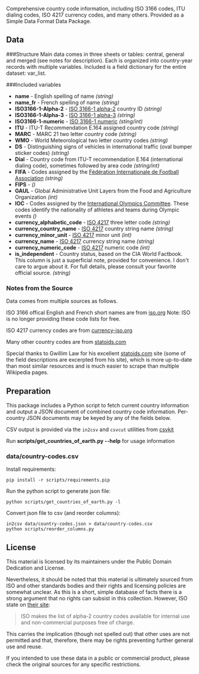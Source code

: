Comprehensive country code information, including ISO 3166 codes, ITU dialing
codes, ISO 4217 currency codes, and many others. Provided as a Simple Data
Format Data Package.

## Data

###Structure
Main data comes in three sheets or tables: central, general and merged (see notes for description). Each is organized into country-year records with multiple variables. Included is a field dictionary for the entire dataset: var_list.

###Included variables

* **name** - English spelling of name *(string)*
* **name_fr** - French spelling of name *(string)*
* **ISO3166-1-Alpha-2** - [ISO 3166-1 alpha-2](https://en.wikipedia.org/wiki/ISO_3166-1_alpha-2) country ID *(string)*
* **ISO3166-1-Alpha-3** - [ISO 3166-1 alpha-3](https://en.wikipedia.org/wiki/ISO_3166-1_alpha-3) *(string)*
* **ISO3166-1-numeric** - [ISO 3166-1 numeric](https://en.wikipedia.org/wiki/ISO_3166-1_numeric) *(sting/int)*
* **ITU** - ITU-T Recommendation E.164 assigned country code *(string)*
* **MARC** - MARC 21 two letter country code *(string)*
* **WMO** - World Meteorological two letter country codes *(string)*
* **DS** - Distinguishing signs of vehicles in international traffic (oval bumper sticker codes) *(string)*
* **Dial** - Country code from ITU-T recommendation E.164 (international dialing code), sometimes followed by area code *(string/int)*
* **FIFA** - Codes assigned by the [Fédération Internationale de Football Association](http://www.fifa.com/en/organisation/na/index.html) *(string)*
* **FIPS** -  *()*
* **GAUL** - Global Administrative Unit Layers from the Food and Agriculture Organization *(int)*
* **IOC** - Codes assigned by the [International Olympics Committee](http://www.olympic.org/uk/organisation/noc/index_uk.asp). These codes identify the nationality of athletes and teams during Olympic events *()*
* **currency_alphabetic_code** - [ISO 4217](https://en.wikipedia.org/wiki/ISO_4217) three letter code *(string)*
* **currency_country_name** - [ISO 4217](https://en.wikipedia.org/wiki/ISO_4217) country string name *(string)*
* **currency_minor_unit** - [ISO 4217](https://en.wikipedia.org/wiki/ISO_4217) minor unit *(int)*
* **currency_name** - [ISO 4217](https://en.wikipedia.org/wiki/ISO_4217) currency string name *(string)*
* **currency_numeric_code** - [ISO 4217](https://en.wikipedia.org/wiki/ISO_4217) numeric code *(int)*
* **is_independent** - Country status, based on the CIA World Factbook. This column is just a superficial note, provided for convenience. I don't care to
argue about it. For full details, please consult your favorite official source. *(string)*
        
### Notes from the Source
Data comes from multiple sources as follows.

ISO 3166 offical English and French short names are from
[iso.org](http://www.iso.org/iso/country_codes/iso_3166_code_lists.htm)
Note: ISO is no longer providing these code lists for free.

ISO 4217 currency codes are from
[currency-iso.org](http://www.currency-iso.org/en/home/tables/table-a1.html)

Many other country codes are from
[statoids.com](http://www.statoids.com/wab.html)

Special thanks to Gwillim Law for his excellent
[statoids.com](http://www.statoids.com) site (some of the field descriptions
are excerpted from his site), which is more up-to-date than most similar
resources and is much easier to scrape than multiple Wikipedia pages.


## Preparation

This package includes a Python script to fetch current country information
and output a JSON document of combined country code information.
Per-country JSON documents may be keyed by any of the fields below.

CSV output is provided via the `in2csv` and `csvcut` utilities from [csvkit](http://github.com/onyxfish/csvkit)

Run **scripts/get_countries_of_earth.py --help** for usage information

### data/country-codes.csv

Install requirements:

    pip install -r scripts/requirements.pip


Run the python script to generate json file:

    python scripts/get_countries_of_earth.py -l


Convert json file to csv (and reorder columns):

    in2csv data/country-codes.json > data/country-codes.csv
    python scripts/reorder_columns.py


## License

This material is licensed by its maintainers under the Public Domain Dedication
and License.

Nevertheless, it should be noted that this material is ultimately sourced from
ISO and other standards bodies and their rights and licensing policies are somewhat
unclear. As this is a short, simple database of facts there is a strong argument
that no rights can subsist in this collection. However, ISO state on [their
site](http://www.iso.org/iso/home/standards/country_codes.htm):

> ISO makes the list of alpha-2 country codes available for internal use and
> non-commercial purposes free of charge.

This carries the implication (though not spelled out) that other uses are not
permitted and that, therefore, there may be rights preventing further general
use and reuse.

If you intended to use these data in a public or commercial product, please
check the original sources for any specific restrictions.

